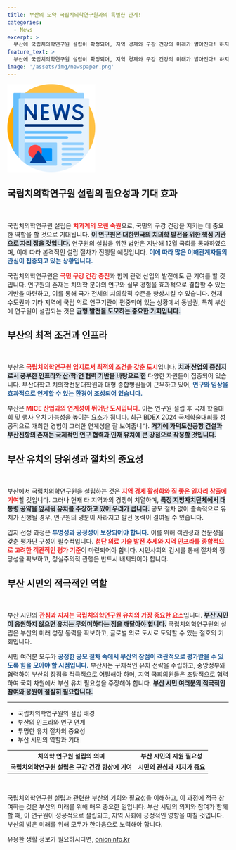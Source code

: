```yaml
---
title: 부산의 도약 국립치의학연구원과의 특별한 관계!
categories:
  - News
excerpt: >
  부산에 국립치의학연구원 설립이 확정되며, 지역 경제와 구강 건강의 미래가 밝아진다! 하지만 공정한 유치 경쟁이 필수적이다. 부산 시민의 지지와 참여가 성공의 열쇠다!
feature_text: >
  부산에 국립치의학연구원 설립이 확정되며, 지역 경제와 구강 건강의 미래가 밝아진다! 하지만 공정한 유치 경쟁이 필수적이다. 부산 시민의 지지와 참여가 성공의 열쇠다!
image: '/assets/img/newspaper.png'
---
```


<p><img src="/assets/img/newspaper.png" alt="kimp 속보" /></p>

<h2 data-ke-size="size26">국립치의학연구원 설립의 필요성과 기대 효과</h2>

<p data-ke-size="size16">&nbsp;</p>

<p>국립치의학연구원 설립은 <b><span style="color: #ee2323;">치과계의 오랜 숙원</span></b>으로, 국민의 구강 건강을 지키는 데 중요한 역할을 할 것으로 기대됩니다. <b><span style="background-color: #21538527;">이 연구원은 대한민국의 치의학 발전을 위한 핵심 기관으로 자리 잡을 것입니다.</span></b> 연구원의 설립을 위한 법안은 지난해 12월 국회를 통과하였으며, 이에 따라 본격적인 설립 절차가 진행될 예정입니다. <b><span style="color: #1a5490;">이에 따라 많은 이해관계자들의 관심이 집중되고 있는 상황입니다.</span></b></p>

<p>국립치의학연구원은 <b><span style="color: #ee2323;">국민 구강 건강 증진</span></b>과 함께 관련 산업의 발전에도 큰 기여를 할 것입니다. 연구원의 존재는 치의학 분야의 연구와 실무 경험을 효과적으로 결합할 수 있는 기반을 마련하고, 이를 통해 국가 전체의 치의학적 수준을 향상시킬 수 있습니다. 현재 수도권과 기타 지역에 국립 의료 연구기관이 편중되어 있는 상황에서 동남권, 특히 부산에 연구원이 설립되는 것은 <b><span style="background-color: #21538527;">균형 발전을 도모하는 중요한 기회입니다.</span></b></p>

<h2 data-ke-size="size26">부산의 최적 조건과 인프라</h2>

<p data-ke-size="size16">&nbsp;</p>

<p>부산은 <b><span style="color: #ee2323;">국립치의학연구원 입지로서 최적의 조건을 갖춘 도시</span></b>입니다. <b><span style="background-color: #21538527;">치과 산업의 중심지로서 풍부한 인프라와 산·학·연 협력 기반을 바탕으로 한</span></b> 다양한 자원들이 집중되어 있습니다. 부산대학교 치의학전문대학원과 대형 종합병원들이 근무하고 있어, <b><span style="color: #1a5490;">연구와 임상을 효과적으로 연계할 수 있는 환경이 조성되어 있습니다.</span></b> </p>

<p>부산은 <b><span style="color: #ee2323;">MICE 산업과의 연계성이 뛰어난 도시입니다.</span></b> 이는 연구원 설립 후 국제 학술대회 및 행사 유치 가능성을 높이는 요소가 됩니다. 최근 BDEX 2024 국제학술대회를 성공적으로 개최한 경험이 그러한 연계성을 잘 보여줍니다. <b><span style="background-color: #21538527;">거기에 가덕도신공항 건설과 부산신항의 존재는 국제적인 연구 협력과 인재 유치에 큰 강점으로 작용할 것입니다.</span></b> </p>

<h2 data-ke-size="size26">부산 유치의 당위성과 절차의 중요성</h2>

<p data-ke-size="size16">&nbsp;</p>

<p>부산에서 국립치의학연구원을 설립하는 것은 <b><span style="color: #ee2323;">지역 경제 활성화와 질 좋은 일자리 창출에 기여</span></b>할 것입니다. 그러나 현재 타 지역과의 경쟁이 치열하며, <b><span style="background-color: #21538527;">특정 지방자치단체에서 대통령 공약을 앞세워 유치를 주장하고 있어 우려가 큽니다.</span></b> 공모 절차 없이 졸속적으로 유치가 진행될 경우, 연구원의 명분이 사라지고 발전 동력이 결여될 수 있습니다. </p>

<p>입지 선정 과정은 <b><span style="color: #1a5490;">투명성과 공정성이 보장되어야 합니다.</span></b> 이를 위해 객관성과 전문성을 갖춘 평가단 구성이 필수적입니다. <b><span style="color: #ee2323;">첨단 의료 기술 발전 추세와 지역 인프라를 종합적으로 고려한 객관적인 평가 기준</span></b>이 마련되어야 합니다. 시민사회의 감시를 통해 절차의 정당성을 확보하고, 정실주의적 관행은 반드시 배제되어야 합니다.</p>

<h2 data-ke-size="size26">부산 시민의 적극적인 역할</h2>

<p data-ke-size="size16">&nbsp;</p>

<p>부산 시민의 <b><span style="color: #ee2323;">관심과 지지는 국립치의학연구원 유치의 가장 중요한 요소</span></b>입니다. <b><span style="background-color: #21538527;">부산 시민이 응원하지 않으면 유치는 무의미하다는 점을 깨달아야 합니다.</span></b> 국립치의학연구원의 설립은 부산의 미래 성장 동력을 확보하고, 글로벌 의료 도시로 도약할 수 있는 절호의 기회입니다. </p>

<p>시민 여러분 모두가 <b><span style="color: #1a5490;">공정한 공모 절차 속에서 부산의 장점이 객관적으로 평가받을 수 있도록 힘을 모아야 할 시점입니다.</span></b> 부산시는 구체적인 유치 전략을 수립하고, 중앙정부와 협력하여 부산의 장점을 적극적으로 어필해야 하며, 지역 국회의원들은 초당적으로 협력하여 국회 차원에서 부산 유치 필요성을 주장해야 합니다. <b><span style="background-color: #21538527;">부산 시민 여러분의 적극적인 참여와 응원이 절실히 필요합니다.</span></b></p>

<hr>

<ul>
<li>국립치의학연구원의 설립 배경</li>
<li>부산의 인프라와 연구 연계</li>
<li>투명한 유치 절차의 중요성</li>
<li>부산 시민의 역할과 기대</li>
</ul>

<table>
<tr>
<td style="text-align: center; height: 17px;"><b>치의학 연구원 설립의 의미</b></td>
<td style="text-align: center; height: 17px;"><b>부산 시민의 지원 필요성</b></td>
</tr>
<tr>
<td style="text-align: center; height: 17px;"><b>국립치의학연구원 설립은 구강 건강 향상에 기여</b></td>
<td style="text-align: center; height: 17px;"><b>시민의 관심과 지지가 중요</b></td>
</tr>
</table>

<p data-ke-size="size16">&nbsp;</p> 

<p>국립치의학연구원 설립과 관련한 부산의 기회와 필요성을 이해하고, 이 과정에 적극 참여하는 것은 부산의 미래를 위해 매우 중요한 일입니다. 부산 시민의 의지와 참여가 함께할 때, 이 연구원이 성공적으로 설립되고, 지역 사회에 긍정적인 영향을 미칠 것입니다. 부산의 밝은 미래를 위해 모두가 한마음으로 노력해야 합니다.</p>
유용한 생활 정보가 필요하시다면, <a href="https://onioninfo.kr" rel="dofollow">onioninfo.kr</a>



